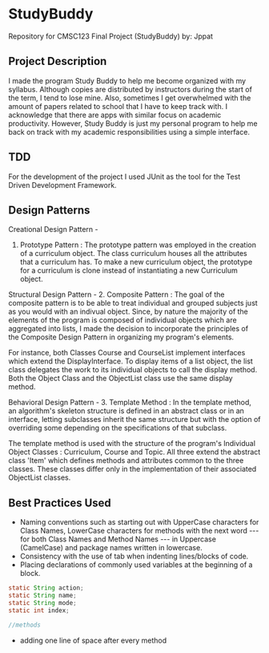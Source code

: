 # StudyBuddy
Repository for CMSC123 Final Project (StudyBuddy)
by: Jppat

## Project Description
I made the program Study Buddy to help me become organized with my syllabus. Although copies are distributed by instructors during the start of the term, I tend to lose mine. Also, sometimes I get overwhelmed with the amount of papers related to school that I have to keep track with. I acknowledge that there are apps with similar focus on academic productivity. However, Study Buddy is just my personal program to help me back on track with my academic responsibilities using a simple interface.

## TDD
For the development of the project I used JUnit as the tool for the Test Driven Development Framework.

## Design Patterns

Creational Design Pattern -
1. Prototype Pattern : 
The prototype pattern was employed in the creation of a curriculum object. The class curriculum houses all the attributes that a curriculum has.
To make a new curriculum object, the prototype for a curriculum is clone instead of instantiating a new Curriculum object.

Structural Design Pattern -
2. Composite Pattern : 
The goal of the composite pattern is to be able to treat individual and grouped subjects just as you would with an indivual object. Since, by nature the majority of the elements of the program is composed of individual objects which are aggregated into lists, I made the decision to incorporate the principles of the Composite Design Pattern in organizing my program's elements.

For instance, both Classes Course and CourseList implement interfaces which extend the DisplayInterface. To display items of a list object, the list class delegates the work to its individual objects to call the display method. Both the Object Class and the ObjectList class use the same display method.

Behavioral Design Pattern -
3. Template Method :
In the template method, an algorithm's skeleton structure is defined in an abstract class or in an interface, letting subclasses inherit the same structure but with the option of overriding some depending on the specifications of that subclass.

The template method is used with the structure of the program's Individual Object Classes : Curriculum, Course and Topic. All three extend the abstract class 'Item' which defines methods and attributes common to the three classes. These classes differ only in the implementation of their associated ObjectList classes.

## Best Practices Used
* Naming conventions such as starting out with UpperCase characters for Class Names, LowerCase characters for methods with the next word --- for both Class Names and Method Names --- in Uppercase (CamelCase) and package names written in lowercase.
* Consistency with the use of tab when indenting lines/blocks of code.
* Placing declarations of commonly used variables at the beginning of a block.
``` java
static String action;
static String name;
static String mode;
static int index;

//methods
```
* adding one line of space after every method

